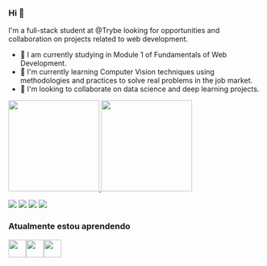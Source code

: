 ### Hi 👋

I'm a full-stack student at @Trybe looking for opportunities and collaboration on projects related to web development.

- 🔭 I am currently studying in Module 1 of Fundamentals of Web Development.
- 🌱 I'm currently learning Computer Vision techniques using methodologies and practices to solve real problems in the job market.
- 🤝 I'm looking to collaborate on data science and deep learning projects.

<div>
<a href="https://github.com/mthalmeida">
<img height="180em" src="https://github-readme-stats.vercel.app/api/top-langs/?username=mthalmeida&layout=compact&langs_count=7&theme=dracula"/>
<img height="180em" src="https://github-readme-stats.vercel.app/api?username=mthalmeida&show_icons=true&theme=dracula&include_all_commits=true&count_private=true"/>
</div>



[<img src="https://img.shields.io/badge/twitter-%231DA1F2.svg?&style=for-the-badge&logo=twitter&logoColor=white" />](https://twitter.com/mthalmeida) [<img src="https://img.shields.io/badge/linkedin-%230077B5.svg?&style=for-the-badge&logo=linkedin&logoColor=white" />](https://www.linkedin.com/in/mthalmeida/) [<img src = "https://img.shields.io/badge/instagram-%23E4405F.svg?&style=for-the-badge&logo=instagram&logoColor=white">](https://www.instagram.com/mthalmeida/) [<img src = "https://img.shields.io/badge/facebook-%231877F2.svg?&style=for-the-badge&logo=facebook&logoColor=white">](https://www.facebook.com/matheusalmeidamobelar)



### Atualmente estou aprendendo      
<img height="35px" src="https://cdn.jsdelivr.net/gh/devicons/devicon/icons/javascript/javascript-original.svg" /><img height="35px" src="https://cdn.jsdelivr.net/gh/devicons/devicon/icons/css3/css3-original.svg" /><img height="35px" src="https://cdn.jsdelivr.net/gh/devicons/devicon/icons/html5/html5-original.svg" />

